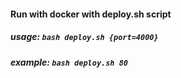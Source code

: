 #### Run with docker with deploy.sh script

##### usage: `bash deploy.sh {port=4000}`
##### example: `bash deploy.sh 80`
